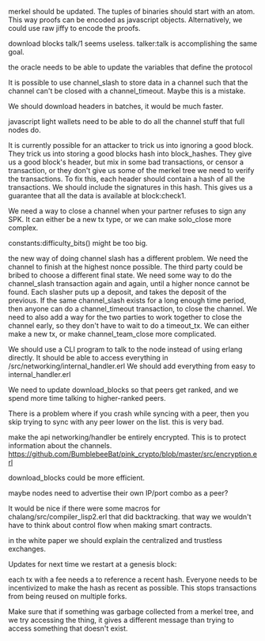 merkel should be updated. The tuples of binaries should start with an atom. This way proofs can be encoded as javascript objects.
Alternatively, we could use raw jiffy to encode the proofs.


download blocks talk/1 seems useless. talker:talk is accomplishing the same goal.


the oracle needs to be able to update the variables that define the protocol


It is possible to use channel_slash to store data in a channel such that the channel can't be closed with a channel_timeout.
Maybe this is a mistake.


We should download headers in batches, it would be much faster.

javascript light wallets need to be able to do all the channel stuff that full nodes do.

It is currently possible for an attacker to trick us into ignoring a good block. They trick us into storing a good blocks hash into block_hashes. They give us a good block's header, but mix in some bad transactions, or censor a transaction, or they don't give us some of the merkel tree we need to verify the transactions.
To fix this, each header should contain a hash of all the transactions. We should include the signatures in this hash. This gives us a guarantee that all the data is available at block:check1.

We need a way to close a channel when your partner refuses to sign any SPK. It can either be a new tx type, or we can make solo_close more complex.


constants:difficulty_bits() might be too big.


the new way of doing channel slash has a different problem.
We need the channel to finish at the highest nonce possible. The third party could be bribed to choose a different final state.
We need some way to do the channel_slash transaction again and again, until a higher nonce cannot be found.
Each slasher puts up a deposit, and takes the deposit of the previous.
If the same channel_slash exists for a long enough time period, then anyone can do a channel_timeout transaction, to close the channel.
We need to also add a way for the two parties to work together to close the channel early, so they don't have to wait to do a timeout_tx. We can either make a new tx, or make channel_team_close more complicated.


We should use a CLI program to talk to the node instead of using erlang directly.
It should be able to access everything in /src/networking/internal_handler.erl
We should add everything from easy to internal_handler.erl

We need to update download_blocks so that peers get ranked, and we spend more time talking to higher-ranked peers.

There is a problem where if you crash while syncing with a peer, then you skip trying to sync with any peer lower on the list. this is very bad.

make the api networking/handler be entirely encrypted. This is to protect information about the channels. https://github.com/BumblebeeBat/pink_crypto/blob/master/src/encryption.erl

download_blocks could be more efficient.

maybe nodes need to advertise their own IP/port combo as a peer?

It would be nice if there were some macros for chalang/src/compiler_lisp2.erl that did backtracking. that way we wouldn't have to think about control flow when making smart contracts.


in the white paper we should explain the centralized and trustless exchanges.


Updates for next time we restart at a genesis block:


each tx with a fee needs a to reference a recent hash. Everyone needs to be incentivized to make the hash as recent as possible. This stops transactions from being reused on multiple forks.


Make sure that if something was garbage collected from a merkel tree, and we try accessing the thing, it gives a different message than trying to access something that doesn't exist.